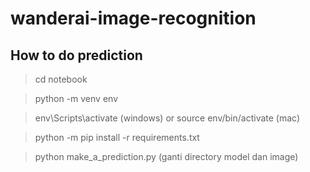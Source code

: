 # wanderai-image-recognition

## How to do prediction

> cd notebook

> python -m venv env

> env\Scripts\activate (windows) or source env/bin/activate (mac)


> python -m pip install -r requirements.txt


> python make_a_prediction.py (ganti directory model dan image)
